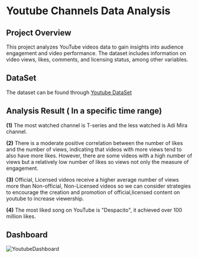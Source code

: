 # Youtube Channels Data Analysis

## Project Overview
This project analyzes YouTube videos data to gain insights into audience engagement and video performance. The dataset includes information on video views, likes, comments, and licensing status, among other variables.

## DataSet
The dataset can be found through [Youtube DataSet](https://docs.google.com/spreadsheets/d/1V3lP7WHEJLwlhjXGWQPF5DwDMq9N5Q7n88HzUlBgiD8/edit?usp=sharing)

## Analysis Result ( In a specific time range) 
**(1)** The most watched channel is T-series and the less watched is Adi Mira channel.

**(2)** There is a moderate positive correlation between the number of likes and the number of views, indicating that videos with more views tend to also have more likes.
However, there are some videos with a high number of views but a relatively low number of likes so views not only the measure of engagement.

**(3)** Official, Licensed videos receive a higher average number of views more than Non-official, Non-Licensed videos so we can consider strategies to encourage the creation and promotion of official,licensed content on youtube to increase viewership.

**(4)** The most liked song on YouTube is "Despacito", it achieved over 100 million likes.

## Dashboard
![YoutubeDashboard](https://user-images.githubusercontent.com/128556308/236595489-44d50639-cd0b-4d93-8357-7ce741db09d4.PNG)


